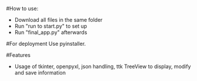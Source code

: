 #How to use:
- Download all files in the same folder
- Run "run to start.py" to set up
- Run "final_app.py" afterwards

#For deployment 
Use pyinstaller.

#Features
- Usage of tkinter, openpyxl, json handling, ttk TreeView to display, modify and save information  
